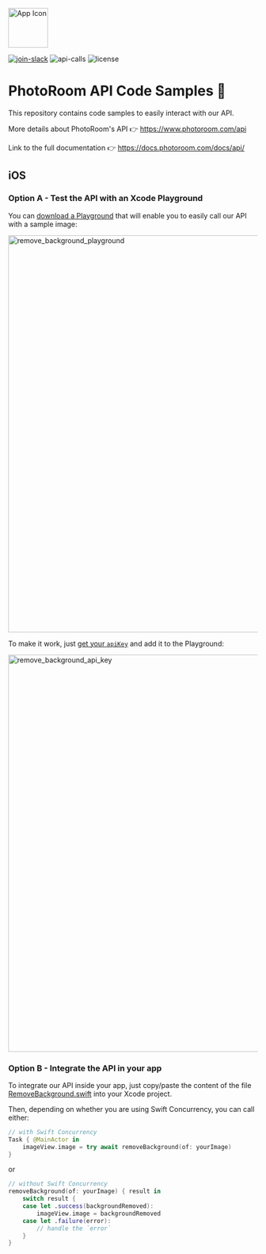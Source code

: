 [<img width="80" alt="App Icon" src="https://user-images.githubusercontent.com/5090957/222391109-fabc0f10-968e-48fa-ba0d-6582c33cbacf.png">](https://www.photoroom.com)

[![join-slack](https://img.shields.io/badge/Slack-Join%20our%20Slack!-green?logo=slack)](https://join.slack.com/t/photoroomapicommunity/shared_invite/zt-1qaqx13t1-zBN85iKzbszl2IG4BakzYQ)
![api-calls](https://img.shields.io/badge/daily%20API%20calls-2M-brightgreen)
![license](https://img.shields.io/badge/license-MIT-lightgrey)

# PhotoRoom API Code Samples 📸

This repository contains code samples to easily interact with our API.

More details about PhotoRoom's API 👉 https://www.photoroom.com/api

Link to the full documentation 👉 https://docs.photoroom.com/docs/api/

## iOS

### Option A - Test the API with an Xcode Playground

You can [download a Playground](https://github.com/PhotoRoom/api-sample-code/tree/main/iOS) that will enable you to easily call our API with a sample image:

<img width="800" alt="remove_background_playground" src="https://user-images.githubusercontent.com/5090957/222199663-cf6a243a-2f35-4cc6-a98f-dfbeff5780cb.png">

To make it work, just [get your `apiKey`](https://app.photoroom.com/api-dashboard) and add it to the Playground:

<img width="800" alt="remove_background_api_key" src="https://user-images.githubusercontent.com/5090957/222204959-4ac17671-3444-46c8-bc33-bc4e9c9a7255.png">

### Option B - Integrate the API in your app

To integrate our API inside your app, just copy/paste the content of the file [RemoveBackground.swift](https://github.com/PhotoRoom/api-sample-code/blob/main/iOS/RemoveBackground.playground/Sources/RemoveBackground.swift) into your Xcode project.

Then, depending on whether you are using Swift Concurrency, you can call either:
```swift
// with Swift Concurrency
Task { @MainActor in
    imageView.image = try await removeBackground(of: yourImage)
}
```

or

```swift
// without Swift Concurrency
removeBackground(of: yourImage) { result in
    switch result {
    case let .success(backgroundRemoved):
        imageView.image = backgroundRemoved
    case let .failure(error):
        // handle the `error`
    }
}
```
